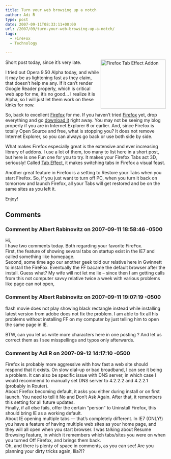 ```yaml
---
title: Turn your web browsing up a notch
author: Adi R
type: post
date: 2007-09-11T08:33:11+00:00
url: /2007/09/turn-your-web-browsing-up-a-notch/
tags:
  - FireFox
  - Technology

---
```

<img style="border-right: 0px; border-top: 0px; margin: 0px 0px 0px 5px; border-left: 0px; border-bottom: 0px" height="154" alt="Firefox Tab Effect Addon" src="/uploads/2007/09/1.png?resize=204%2C154" width="204" align="right" border="0" data-recalc-dims="1" /> Short post today, since it&#8217;s very late.

I tried out Opera 9.50 Alpha today, and while it may be as lightening fast as they claim, that doesn&#8217;t help me any. If it can&#8217;t render Google Reader properly, which is critical web app for me, it&#8217;s no good&#8230; I realize it is Alpha, so I will just let them work on these kinks for now.

So, back to excellent <a href="http://www.mozilla.com/en-US/firefox/" target="_blank">Firefox</a> for me. If you haven&#8217;t tried <a href="http://www.mozilla.com/en-US/firefox/" target="_blank">Firefox</a> yet, drop everything and go <a href="http://www.mozilla.com/en-US/firefox/" target="_blank">download it</a> right away. You may not be seeing my blog properly if you are in Internet Explorer 6 or earlier. And, since Firefox is totally Open Source and free, what is stopping you? It does not remove Internet Explorer, so you can always go back or use both side by side.

What makes Firefox especially great is the extensive and ever increasing library of addons. I use a lot of them, too many to list here in a short post, but here is one Fun one for you to try. It makes your Firefox Tabs act 3D, seriously! Called <a href="https://addons.mozilla.org/en-US/firefox/addon/4258" target="_blank">Tab Effect</a>, it makes switching tabs in Firefox a visual feast.

Another great feature in Firefox is a setting to Restore your Tabs when you start Firefox. So, if you just want to turn off PC, when you turn it back on tomorrow and launch Firefox, all your Tabs will get restored and be on the same sites as you left it.

Enjoy!</p>

## Comments

### Comment by Albert Rabinovitz on 2007-09-11 18:58:46 -0500
Hi,  
I have two comments today. Both regarding your favorite FireFox.  
First, the feature of showing sevaral tabs on startup exist in the IE7 and called something like homepage.  
Second, some time ago our another geek told our relative here in Gwinnett to install the FireFox. Eventually the FF bacame the default browser after the install. Guess what? My wife will not let me lie &#8211; since then I am getting calls from this not computer savvy relative twice a week with various problems like page can not open,

### Comment by Albert Rabinovitz on 2007-09-11 19:07:19 -0500
flash movie does not play showing black rectangle instead while installing latest version from adobe does not fix the problem. I am able to fix all his problems without installing FF on my computer by just telling him to open the same page in IE. 

BTW, can you let us write more characters here in one posting ? And let us correct them as I see misspellings and typos only afterwards.

### Comment by Adi R on 2007-09-12 14:17:10 -0500
Firefox is probably more aggressive with how fast a web site should respond that it exists. On slow dial-up or bad broadband, I can see it being a problem. It can also be specific issue with DNS server, in which case I would recommend to manually set DNS server to 4.2.2.2 and 4.2.2.1 (probably in Router).  
About Firefox becoming default, it asks you either during install or on first launch. You need to tell it No and Don&#8217;t Ask Again. After that, it remembers this setting for all future updates.  
Finally, if all else fails, offer the certain &#8220;person&#8221; to Uninstall Firefox, this should bring IE as a working default.  
About IE opening multiple tabs &#8212; that&#8217;s completely different. In IE7 (ONLY!) you have a feature of having multiple web sites as your home page, and they will all open when you start browser. I was talking about Resume Browsing feature, in which it remembers which tabs/sites you were on when you turned Off Firefox, and brings them back.  
Oh, and there is plenty of space in comments, as you can see! Are you planning your dirty tricks again, Ilia?!?